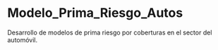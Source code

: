 # Modelo_Prima_Riesgo_Autos
Desarrollo de modelos de prima riesgo por coberturas en el sector del automóvil.
